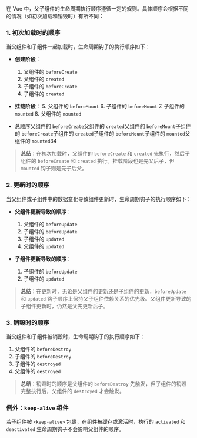 在 Vue 中，父子组件的生命周期执行顺序遵循一定的规则。具体顺序会根据不同的情况（如初次加载和销毁时）有所不同：

### 1. **初次加载时的顺序**

当父组件和子组件一起加载时，生命周期钩子的执行顺序如下：

- **创建阶段**：
  1. 父组件的 `beforeCreate`
  2. 父组件的 `created`
  3. 子组件的 `beforeCreate`
  4. 子组件的 `created`

- **挂载阶段**：
  5. 父组件的 `beforeMount`
  6. 子组件的 `beforeMount`
  7. 子组件的 `mounted`
  8. 父组件的 `mounted`
- 总顺序父组件的 `beforeCreate`父组件的 `created`父组件的 `beforeMount`子组件的 `beforeCreate`子组件的 `created`子组件的 `beforeMount`子组件的 `mounted`父组件的 `mounted`34

> **总结**：在初次加载时，父组件的 `beforeCreate` 和 `created` 先执行，然后子组件的 `beforeCreate` 和 `created` 执行。挂载阶段也是先父后子，但 `mounted` 钩子则是先子后父。

### 2. **更新时的顺序**

当父组件或子组件中的数据变化导致组件更新时，生命周期钩子的执行顺序如下：

- **父组件更新导致的顺序**：
  1. 父组件的 `beforeUpdate`
  2. 子组件的 `beforeUpdate`
  3. 子组件的 `updated`
  4. 父组件的 `updated`

- **子组件更新导致的顺序**：
  1. 子组件的 `beforeUpdate`
  2. 子组件的 `updated`

> **总结**：在更新时，无论是父组件的更新还是子组件的更新，`beforeUpdate` 和 `updated` 钩子顺序上保持父子组件依赖关系的优先级。父组件更新导致的子组件更新时，仍然是父先更新后子。

### 3. **销毁时的顺序**

当父组件和子组件被销毁时，生命周期钩子的执行顺序如下：

1. 父组件的 `beforeDestroy`
2. 子组件的 `beforeDestroy`
3. 子组件的 `destroyed`
4. 父组件的 `destroyed`

> **总结**：销毁时的顺序是父组件的 `beforeDestroy` 先触发，但子组件的销毁完整执行后，父组件的 `destroyed` 才会触发。

### 例外：`keep-alive` 组件

若子组件被 `<keep-alive>` 包裹，在组件被缓存或激活时，执行的 `activated` 和 `deactivated` 生命周期钩子不会影响父组件的顺序。